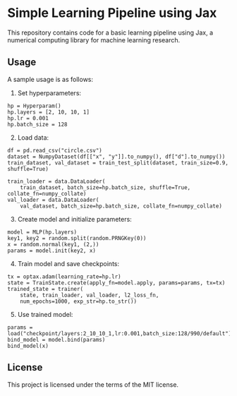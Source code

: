 # Simple Learning Pipeline using Jax

This repository contains code for a basic learning pipeline using Jax, a numerical computing library for machine learning research.

## Usage

A sample usage is as follows:

1. Set hyperparameters:
```
hp = Hyperparam()
hp.layers = [2, 10, 10, 1]
hp.lr = 0.001
hp.batch_size = 128
```

2. Load data:
```
df = pd.read_csv("circle.csv")
dataset = NumpyDataset(df[["x", "y"]].to_numpy(), df["d"].to_numpy())
train_dataset, val_dataset = train_test_split(dataset, train_size=0.9, shuffle=True)

train_loader = data.DataLoader(
    train_dataset, batch_size=hp.batch_size, shuffle=True, collate_fn=numpy_collate)
val_loader = data.DataLoader(
    val_dataset, batch_size=hp.batch_size, collate_fn=numpy_collate)
```

3. Create model and initialize parameters:
```
model = MLP(hp.layers)
key1, key2 = random.split(random.PRNGKey(0))
x = random.normal(key1, (2,))
params = model.init(key2, x)
```

4. Train model and save checkpoints:
```
tx = optax.adam(learning_rate=hp.lr)
state = TrainState.create(apply_fn=model.apply, params=params, tx=tx)
trained_state = trainer(
    state, train_loader, val_loader, l2_loss_fn,
    num_epochs=1000, exp_str=hp.to_str())
```

5. Use trained model:
```
params = load("checkpoint/layers:2_10_10_1,lr:0.001,batch_size:128/990/default")
bind_model = model.bind(params)
bind_model(x)
```

## License
This project is licensed under the terms of the MIT license. 
